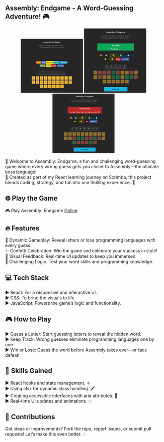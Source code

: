 ## Assembly: Endgame - A Word-Guessing Adventure! 🎮

<p align="center">
  <img src="./screenshots/Screenshot-1.png" width="200" />
  <img src="./screenshots/Screenshot-2.png" width="200" />
  <img src="./screenshots/Screenshot-3.png" width="200" />
</p>

🌟 Welcome to Assembly: Endgame, a fun and challenging word-guessing game where every wrong guess gets you closer to Assembly—the ultimate boss language! <br />
🚀 Created as part of my React learning journey on Scrimba, this project blends coding, strategy, and fun into one thrilling experience. 🎉 <br />

<h2>🌐 Play the Game</h2>

🎮 Play Assembly: Endgame [Online](https://tenziesgameplay.netlify.app/).

<h2>🔥 Features</h2>

🎯 Dynamic Gameplay: Reveal letters or lose programming languages with every guess. <br />
✨ Confetti Celebration: Win the game and celebrate your success in style! <br />
🎨 Visual Feedback: Real-time UI updates to keep you immersed. <br />
🧠 Challenging Logic: Test your word skills and programming knowledge. <br />

<h2>💻 Tech Stack</h2>

► React: For a responsive and interactive UI. <br />
► CSS: To bring the visuals to life. <br />
► JavaScript: Powers the game’s logic and functionality. <br />

<h2>🎮 How to Play</h2>

► Guess a Letter: Start guessing letters to reveal the hidden word. <br />
► Keep Track: Wrong guesses eliminate programming languages one by one. <br />
► Win or Lose: Guess the word before Assembly takes over—or face defeat! <br />

<h2>🌟 Skills Gained</h2>

► React hooks and state management. ⚛️ <br />
► Using clsx for dynamic class handling. 🖍️ <br />
► Creating accessible interfaces with aria attributes. 🧩 <br />
► Real-time UI updates and animations. ✨ <br />

<h2>🤝 Contributions</h2>
Got ideas or improvements? Fork the repo, report issues, or submit pull requests! Let’s make this even better. 💡

